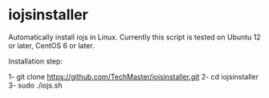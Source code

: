 # iojsinstaller
Automatically install iojs in Linux. Currently this script is tested on Ubuntu 12 or later, CentOS 6 or later.

Installation step:

1- git clone https://github.com/TechMaster/iojsinstaller.git
2- cd iojsinstaller
3- sudo ./iojs.sh
